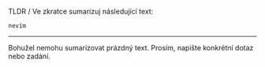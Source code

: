 TLDR / Ve zkratce sumarizuj následující text:

```
nevím
```

---

<!-- chatcmpl-74plSttiBNBmlqjsUqAKGLCw5nNwk -->

Bohužel nemohu sumarizovat prázdný text. Prosím, napište konkrétní dotaz nebo zadání.